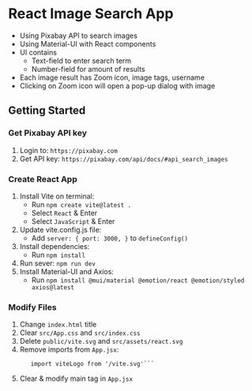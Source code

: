 # React Image Search App

- Using Pixabay API to search images
- Using Material-UI with React components
- UI contains 
    - Text-field to enter search term 
    - Number-field for amount of results 
- Each image result has Zoom icon, image tags, username
- Clicking on Zoom icon will open a pop-up dialog with image


## Getting Started

### Get Pixabay API key
1. Login to: `https://pixabay.com`
2. Get API key: `https://pixabay.com/api/docs/#api_search_images`

 
### Create React App
1. Install Vite on terminal:
    - Run `npm create vite@latest .`
    - Select `React` & Enter
    - Select `JavaScript` & Enter
2. Update vite.config.js file:
    - Add `server: { port: 3000, }` to `defineConfig()`
3. Install dependencies:
    - Run `npm install`
4. Run sever: `npm run dev`
5. Install Material-UI and Axios:
    - Run `npm install @mui/material @emotion/react @emotion/styled axios@latest`


### Modify Files
1. Change `index.html` title
2. Clear `src/App.css` and `src/index.css`
3. Delete `public/vite.svg` and `src/assets/react.svg`
4. Remove imports from `App.jsx`:
    ```import reactLogo from './assets/react.svg'
       import viteLogo from '/vite.svg'```
5. Clear & modify main tag in `App.jsx` 
